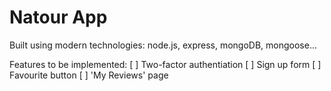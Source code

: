 # Natour App

Built using modern technologies: node.js, express, mongoDB, mongoose...

Features to be implemented:
[ ] Two-factor authentiation
[ ] Sign up form
[ ] Favourite button
[ ] 'My Reviews' page
